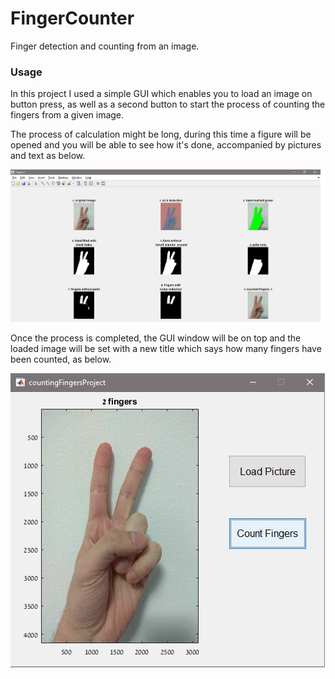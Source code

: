 # FingerCounter
Finger detection and counting from an image.


### Usage
In this project I used a simple GUI which enables you to load an image on button press, as well as a second button to start
the process of counting the fingers from a given image.

The process of calculation might be long, during this time a figure will be opened and you will be able to see
how it's done, accompanied by pictures and text as below.

<img src="images/solution1.png">

Once the process is completed, the GUI window will be on top and the loaded image will
be set with a new title which says how many fingers have been counted, as below.

<img src="images/solution2.png">
